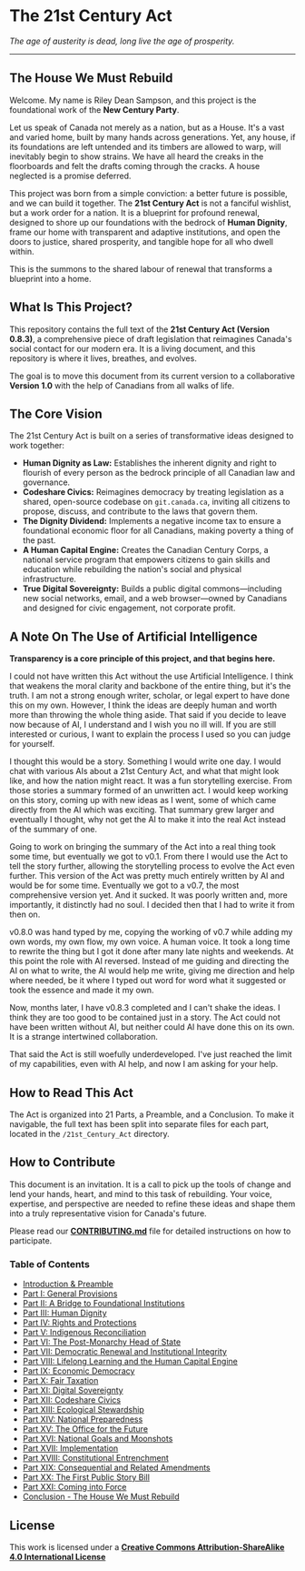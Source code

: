 # The 21st Century Act

*The age of austerity is dead, long live the age of prosperity.*

---

## The House We Must Rebuild

Welcome. My name is Riley Dean Sampson, and this project is the foundational work of the **New Century Party**.

Let us speak of Canada not merely as a nation, but as a House. It's a vast and varied home, built by many hands across generations. Yet, any house, if its foundations are left untended and its timbers are allowed to warp, will inevitably begin to show strains. We have all heard the creaks in the floorboards and felt the drafts coming through the cracks. A house neglected is a promise deferred.

This project was born from a simple conviction: a better future is possible, and we can build it together. The **21st Century Act** is not a fanciful wishlist, but a work order for a nation. It is a blueprint for profound renewal, designed to shore up our foundations with the bedrock of **Human Dignity**, frame our home with transparent and adaptive institutions, and open the doors to justice, shared prosperity, and tangible hope for all who dwell within.

This is the summons to the shared labour of renewal that transforms a blueprint into a home.

## What Is This Project?

This repository contains the full text of the **21st Century Act (Version 0.8.3)**, a comprehensive piece of draft legislation that reimagines Canada's social contact for our modern era. It is a living document, and this repository is where it lives, breathes, and evolves.

The goal is to move this document from its current version to a collaborative **Version 1.0** with the help of Canadians from all walks of life.

## The Core Vision

The 21st Century Act is built on a series of transformative ideas designed to work together:

* **Human Dignity as Law:** Establishes the inherent dignity and right to flourish of every person as the bedrock principle of all Canadian law and governance.
* **Codeshare Civics:** Reimagines democracy by treating legislation as a shared, open-source codebase on `git.canada.ca`, inviting all citizens to propose, discuss, and contribute to the laws that govern them.
* **The Dignity Dividend:** Implements a negative income tax to ensure a foundational economic floor for all Canadians, making poverty a thing of the past.
* **A Human Capital Engine:** Creates the Canadian Century Corps, a national service program that empowers citizens to gain skills and education while rebuilding the nation's social and physical infrastructure.
* **True Digital Sovereignty:** Builds a public digital commons—including new social networks, email, and a web browser—owned by Canadians and designed for civic engagement, not corporate profit.


## A Note On The Use of Artificial Intelligence

**Transparency is a core principle of this project, and that begins here.**

I could not have written this Act without the use Artificial Intelligence. I think that weakens the moral clarity and backbone of the entire thing, but it's the truth. I am not a strong enough writer, scholar, or legal expert to have done this on my own. However, I think the ideas are deeply human and worth more than throwing the whole thing aside. That said if you decide to leave now because of AI, I understand and I wish you no ill will. If you are still interested or curious, I want to explain the process I used so you can judge for yourself.

I thought this would be a story. Something I would write one day. I would chat with various AIs about a 21st Century Act, and what that might look like, and how the nation might react. It was a fun storytelling exercise. From those stories a summary formed of an unwritten act. I would keep working on this story, coming up with new ideas as I went, some of which came directly from the AI which was exciting. That summary grew larger and eventually I thought, why not get the AI to make it into the real Act instead of the summary of one.

Going to work on bringing the summary of the Act into a real thing took some time, but eventually we got to v0.1. From there I would use the Act to tell the story further, allowing the storytelling process to evolve the Act even further. This version of the Act was pretty much entirely written by AI and would be for some time. Eventually we got to a v0.7, the most comprehensive version yet. And it sucked. It was poorly written and, more importantly, it distinctly had no soul. I decided then that I had to write it from then on.

v0.8.0 was hand typed by me, copying the working of v0.7 while adding my own words, my own flow, my own voice. A human voice. It took a long time to rewrite the thing but I got it done after many late nights and weekends. At this point the role with AI reversed. Instead of me guiding and directing the AI on what to write, the AI would help me write, giving me direction and help where needed, be it where I typed out word for word what it suggested or took the essence and made it my own.

Now, months later, I have v0.8.3 completed and I can't shake the ideas. I think they are too good to be contained just in a story. The Act could not have been written without AI, but neither could AI have done this on its own. It is a strange intertwined collaboration.

That said the Act is still woefully underdeveloped. I've just reached the limit of my capabilities, even with AI help, and now I am asking for your help.


## How to Read This Act

The Act is organized into 21 Parts, a Preamble, and a Conclusion. To make it navigable, the full text has been split into separate files for each part, located in the `/21st_Century_Act` directory.

## How to Contribute

This document is an invitation. It is a call to pick up the tools of change and lend your hands, heart, and mind to this task of rebuilding. Your voice, expertise, and perspective are needed to refine these ideas and shape them into a truly representative vision for Canada's future.

Please read our **[CONTRIBUTING.md](CONTRIBUTING.md)** file for detailed instructions on how to participate.

### Table of Contents

- [Introduction & Preamble](./21st_Century_Act/00_Introduction.md)
- [Part I: General Provisions](./21st_Century_Act/01_Part_I_General_Provisions.md)
- [Part II: A Bridge to Foundational Institutions](./21st_Century_Act/02_Part_II_A_Bridge_to_Foundational_Institutions.md)
- [Part III: Human Dignity](./21st_Century_Act/03_Part_III_Human_Dignity.md)
- [Part IV: Rights and Protections](./21st_Century_Act/04_Part_IV_Rights_and_Protections.md)
- [Part V: Indigenous Reconciliation](./21st_Century_Act/05_Part_V_Indigenous_Reconciliation.md)
- [Part VI: The Post-Monarchy Head of State](./21st_Century_Act/06_Part_VI_The_PostMonarchy_Head_of_State.md)
- [Part VII: Democratic Renewal and Institutional Integrity](./21st_Century_Act/07_Part_VII_Democratic_Renewal.md)
- [Part VIII: Lifelong Learning and the Human Capital Engine](./21st_Century_Act/08_Part_VIII_Lifelong_Learning_and_the_Human_Capital_Engine.md)
- [Part IX: Economic Democracy](./21st_Century_Act/09_Part_IX_Economic_Democracy.md)
- [Part X: Fair Taxation](./21st_Century_Act/10_Part_X_Fair_Taxation.md)
- [Part XI: Digital Sovereignty](./21st_Century_Act/11_Part_XI_Digital_Sovereignty.md)
- [Part XII: Codeshare Civics](./21st_Century_Act/12_Part_XII_Codeshare_Civics.md)
- [Part XIII: Ecological Stewardship](./21st_Century_Act/13_Part_XIII_Ecological_Stewardship.md)
- [Part XIV: National Preparedness](./21st_Century_Act/14_Part_XIV_National_Preparedness.md)
- [Part XV: The Office for the Future](./21st_Century_Act/15_Part_XV_The_Office_for_the_Future.md)
- [Part XVI: National Goals and Moonshots](./21st_Century_Act/16_Part_XVI_National_Goals_and_Moonshots.md)
- [Part XVII: Implementation](./21st_Century_Act/17_Part_XVII_Implementation.md)
- [Part XVIII: Constitutional Entrenchment](./21st_Century_Act/18_Part_XVIII_Constitutional_Entrenchment.md)
- [Part XIX: Consequential and Related Amendments](./21st_Century_Act/19_Part_XIX_Consequential_and_Related_Amendments.md)
- [Part XX: The First Public Story Bill](./21st_Century_Act/20_Part_XX_The_First_Public_Story_Bill.md)
- [Part XXI: Coming into Force](./21st_Century_Act/21_Part_XXI_Coming_into_Force.md)
- [Conclusion - The House We Must Rebuild](./21st_Century_Act/22_Conclusion_The_House_We_Must_Rebuild.md)


## License

This work is licensed under a **[Creative Commons Attribution-ShareAlike 4.0 International License](LICENSE)**
